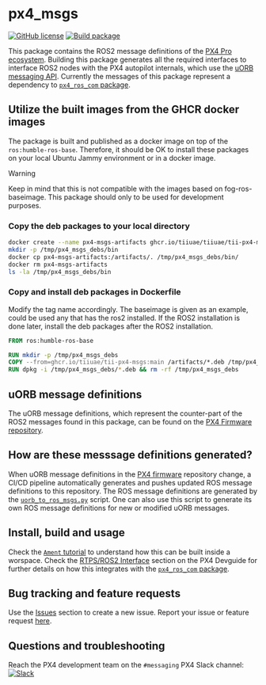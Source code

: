 # px4_msgs

[![GitHub license](https://img.shields.io/github/license/PX4/px4_msgs.svg)](https://github.com/PX4/px4_msg/blob/master/LICENSE) [![Build package](https://github.com/PX4/px4_msgs/workflows/Build%20package/badge.svg)](https://github.com/PX4/px4_msgs/actions)

This package contains the ROS2 message definitions of the [PX4 Pro ecosystem](https://px4.io/). Building this package generates all the required interfaces to interface ROS2 nodes with the PX4 autopilot internals, which use the [uORB messaging API](https://dev.px4.io/en/middleware/uorb.html). Currently the messages of this package represent a dependency to [`px4_ros_com` package](https://github.com/PX4/px4_ros_com).

## Utilize the built images from the GHCR docker images
The package is built and published as a docker image on top of the `ros:humble-ros-base`. Therefore, it should be OK to install these packages on your local Ubuntu Jammy environment or in a docker image.

> [!WARNING]
> Keep in mind that this is not compatible with the images based on fog-ros-baseimage. This package should only to be used for development purposes.

### Copy the deb packages to your local directory
```bash
docker create --name px4-msgs-artifacts ghcr.io/tiiuae/tiiuae/tii-px4-msgs:main
mkdir -p /tmp/px4_msgs_debs/bin
docker cp px4-msgs-artifacts:/artifacts/. /tmp/px4_msgs_debs/bin/
docker rm px4-msgs-artifacts
ls -la /tmp/px4_msgs_debs/bin
```

### Copy and install deb packages in Dockerfile
Modify the tag name accordingly. The baseimage is given as an example, could be used any that has the ros2 installed. If the ROS2 installation is done later, install the deb packages after the ROS2 installation.
```Dockerfile
FROM ros:humble-ros-base

RUN mkdir -p /tmp/px4_msgs_debs
COPY --from=ghcr.io/tiiuae/tii-px4-msgs:main /artifacts/*.deb /tmp/px4_msgs_debs/
RUN dpkg -i /tmp/px4_msgs_debs/*.deb && rm -rf /tmp/px4_msgs_debs
```

## uORB message definitions

The uORB message definitions, which represent the counter-part of the ROS2 messages found in this package, can be found on the [PX4 Firmware repository](https://github.com/PX4/Firmware).

## How are these messsage definitions generated?

When uORB message definitions in the [PX4 firmware](https://github.com/PX4/Firmware) repository change, a CI/CD pipeline automatically generates and pushes updated ROS message definitions to this repository. The ROS message definitions are generated by the [`uorb_to_ros_msgs.py`](https://github.com/PX4/Firmware/blob/master/msg/tools/uorb_to_ros_msgs.py) script. One can also use this script to generate its own ROS message definitions for new or modified uORB messages.

## Install, build and usage

Check the [`Ament` tutorial](https://index.ros.org/doc/ros2/Tutorials/Ament-Tutorial/) to understand how this can be built inside a worspace. Check the [RTPS/ROS2 Interface](https://dev.px4.io/en/middleware/micrortps.html) section on the PX4 Devguide for further details on how this integrates with the [`px4_ros_com` package](https://github.com/PX4/px4_ros_com).

## Bug tracking and feature requests

Use the [Issues](https://github.com/PX4/px4_msgs/issues) section to create a new issue. Report your issue or feature request [here](https://github.com/PX4/px4_msgs/issues/new).

## Questions and troubleshooting

Reach the PX4 development team on the `#messaging` PX4 Slack channel:
[![Slack](https://px4-slack.herokuapp.com/badge.svg)](http://slack.px4.io)

